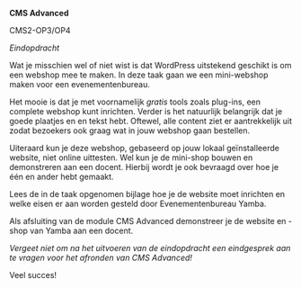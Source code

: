 **CMS Advanced**

CMS2-OP3/OP4

*Eindopdracht*

Wat je misschien wel of niet wist is dat WordPress uitstekend geschikt is om een webshop mee te maken. In deze taak gaan we een mini-webshop maken voor een evenementenbureau.

Het mooie is dat je met voornamelijk *gratis* tools zoals plug-ins, een complete webshop kunt inrichten. Verder is het natuurlijk belangrijk dat je goede plaatjes en en tekst hebt. Oftewel, alle content ziet er aantrekkelijk uit zodat bezoekers ook graag wat in jouw webshop gaan bestellen.

Uiteraard kun je deze webshop, gebaseerd op jouw lokaal geïnstalleerde website, niet online uittesten. Wel kun je de mini-shop bouwen en demonstreren aan een docent. Hierbij wordt je ook bevraagd over hoe je één en ander hebt gemaakt.

Lees de in de taak opgenomen bijlage hoe je de website moet inrichten en welke eisen er aan worden gesteld door Evenementenbureau Yamba.

Als afsluiting van de module CMS Advanced demonstreer je de website en -shop van Yamba aan een docent.

*Vergeet niet om na het uitvoeren van de eindopdracht een eindgesprek aan te vragen voor het afronden van CMS Advanced!*

Veel succes!